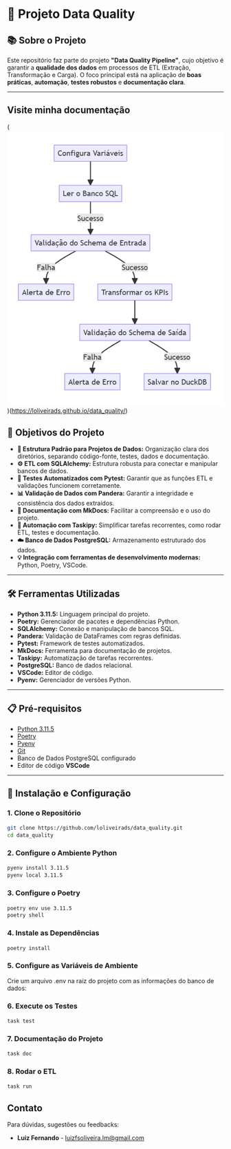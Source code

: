 # 🚀 **Projeto Data Quality**

## 📚 **Sobre o Projeto**

Este repositório faz parte do projeto **"Data Quality Pipeline"**, cujo objetivo é garantir a **qualidade dos dados** em processos de ETL (Extração, Transformação e Carga). O foco principal está na aplicação de **boas práticas**, **automação**, **testes robustos** e **documentação clara**.

---

## Visite minha documentação

(![image](/pic/fluxo.png))(https://loliveirads.github.io/data_quality/)

## 🎯 **Objetivos do Projeto**

- **📂 Estrutura Padrão para Projetos de Dados:** Organização clara dos diretórios, separando código-fonte, testes, dados e documentação.  
- **⚙️ ETL com SQLAlchemy:** Estrutura robusta para conectar e manipular bancos de dados.  
- **🧪 Testes Automatizados com Pytest:** Garantir que as funções ETL e validações funcionem corretamente.  
- **📊 Validação de Dados com Pandera:** Garantir a integridade e consistência dos dados extraídos.  
- **📑 Documentação com MkDocs:** Facilitar a compreensão e o uso do projeto.  
- **🔄 Automação com Taskipy:** Simplificar tarefas recorrentes, como rodar ETL, testes e documentação.  
- **☁️ Banco de Dados PostgreSQL:** Armazenamento estruturado dos dados.  
- **💡 Integração com ferramentas de desenvolvimento modernas:** Python, Poetry, VSCode.

---

## 🛠️ **Ferramentas Utilizadas**

- **Python 3.11.5:** Linguagem principal do projeto.  
- **Poetry:** Gerenciador de pacotes e dependências Python.  
- **SQLAlchemy:** Conexão e manipulação de bancos SQL.  
- **Pandera:** Validação de DataFrames com regras definidas.  
- **Pytest:** Framework de testes automatizados.  
- **MkDocs:** Ferramenta para documentação de projetos.  
- **Taskipy:** Automatização de tarefas recorrentes.  
- **PostgreSQL:** Banco de dados relacional.  
- **VSCode:** Editor de código.  
- **Pyenv:** Gerenciador de versões Python.  

---

## 📋 **Pré-requisitos**

- [Python 3.11.5](https://www.python.org/downloads/)  
- [Poetry](https://python-poetry.org/docs/#installation)  
- [Pyenv](https://github.com/pyenv/pyenv#installation)  
- [Git](https://git-scm.com/downloads)  
- Banco de Dados PostgreSQL configurado  
- Editor de código **VSCode**

---

## 🚀 **Instalação e Configuração**

### **1. Clone o Repositório**

```bash
git clone https://github.com/loliveirads/data_quality.git
cd data_quality
```

### **2. Configure o Ambiente Python**

```bash
pyenv install 3.11.5
pyenv local 3.11.5
```

### **3. Configure o Poetry**

```bash
poetry env use 3.11.5
poetry shell
```

### **4. Instale as Dependências**

```bash
poetry install
```

### **5. Configure as Variáveis de Ambiente**

Crie um arquivo .env na raiz do projeto com as informações do banco de dados:

### **6. Execute os Testes**

```bash
task test
```
### **7. Documentação do Projeto**

```bash
task doc
```
### **8. Rodar o ETL**

```bash
task run
```

## Contato

Para dúvidas, sugestões ou feedbacks:

* **Luiz Fernando** - [luizfsoliveira.lm@gmail.com](mailto:luizfsoliveira.lm@gmail.com)